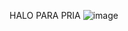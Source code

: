 HALO PARA PRIA
![image](https://github.com/MariusJspvc/testing/assets/89297164/4f1a1c71-1854-4620-8ef6-6b5835c80316)
